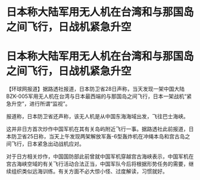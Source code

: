 # 日本称大陆军用无人机在台湾和与那国岛之间飞行，日战机紧急升空

# 日本称大陆军用无人机在台湾和与那国岛之间飞行，日战机紧急升空

【环球网报道】据路透社报道，日本防卫省28日声称，当天发现一架中国大陆BZK-005军用无人机在台湾与日本最西端的与那国岛之间飞行，日本一架战机“紧急升空”，进行所谓“监视”。

报道称，日本防卫省还声称，该无人机是从中国东海海域出发，飞往巴士海峡。

这并非日方首次炒作中国军机在其有关岛屿附近飞行一事。据路透社此前报道，日本防卫省25日称，当天上午发现两架解放军轰-6型轰炸机在冲绳本岛和宫古岛之间飞行，日本紧急出动战机应对。

对于日方相关炒作，中国国防部此前曾就中国军机穿越宫古海峡表示，中国军机在宫古海峡空域的有关飞行活动合法正当，中国军队今后将根据形势任务的需要，继续组织类似远海训练。有关方面不必大惊小怪、过度解读，习惯就好。

